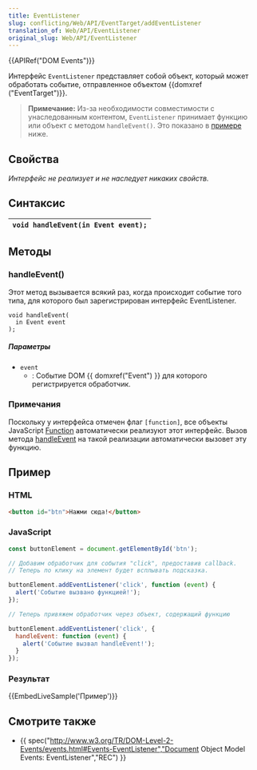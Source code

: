 ```yaml
---
title: EventListener
slug: conflicting/Web/API/EventTarget/addEventListener
translation_of: Web/API/EventListener
original_slug: Web/API/EventListener
---
```


{{APIRef("DOM Events")}}

Интерфейс `EventListener` представляет собой объект, который может обработать событие, отправленное объектом {{domxref ("EventTarget")}}.

> **Примечание:** Из-за необходимости совместимости с унаследованным контентом, `EventListener` принимает функцию или объект с методом `handleEvent()`. Это показано в [примере](#Example) ниже.

## Свойства

_Интерфейс не реализует и не наследует никаких свойств._

## Синтаксис

| `void handleEvent(in Event event);` |
| ----------------------------------- |

## Методы

### handleEvent()

Этот метод вызывается всякий раз, когда происходит событие того типа, для которого был зарегистрирован интерфейс EventListener.

```
void handleEvent(
  in Event event
);
```

##### Параметры

- `event`
  - : Событие DOM {{ domxref("Event") }} для которого регистрируется обработчик.

### Примечания

Поскольку у интерфейса отмечен флаг `[function]`, все объекты JavaScript [Function](/en/JavaScript/Reference/Global_Objects/Function "en/Core_JavaScript_1.5_Reference/Global_Objects/Function") автоматически реализуют этот интерфейс. Вызов метода [handleEvent](#handleevent) на такой реализации автоматически вызовет эту функцию.

## Пример

### HTML

```html
<button id="btn">Нажми сюда!</button>
```

### JavaScript

```js
const buttonElement = document.getElementById('btn');

// Добавим обработчик для события "click", предоставив callback.
// Теперь по клику на элемент будет всплывать подсказка.

buttonElement.addEventListener('click', function (event) {
  alert('Событие вызвано функцией!');
});

// Теперь привяжем обработчик через объект, содержащий функцию

buttonElement.addEventListener('click', {
  handleEvent: function (event) {
    alert('Событие вызвал handleEvent!');
  }
});
```

### Результат

{{EmbedLiveSample('Пример')}}

## Смотрите также

- {{ spec("http://www.w3.org/TR/DOM-Level-2-Events/events.html#Events-EventListener","Document Object Model Events: EventListener","REC") }}
